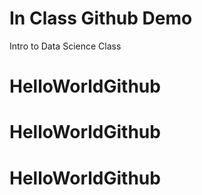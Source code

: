 # In Class Github Demo
Intro to Data Science Class
# HelloWorldGithub
# HelloWorldGithub
# HelloWorldGithub
